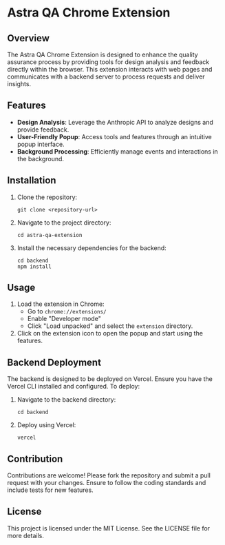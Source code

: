 # Astra QA Chrome Extension

## Overview
The Astra QA Chrome Extension is designed to enhance the quality assurance process by providing tools for design analysis and feedback directly within the browser. This extension interacts with web pages and communicates with a backend server to process requests and deliver insights.

## Features
- **Design Analysis**: Leverage the Anthropic API to analyze designs and provide feedback.
- **User-Friendly Popup**: Access tools and features through an intuitive popup interface.
- **Background Processing**: Efficiently manage events and interactions in the background.

## Installation
1. Clone the repository:
   ```
   git clone <repository-url>
   ```
2. Navigate to the project directory:
   ```
   cd astra-qa-extension
   ```
3. Install the necessary dependencies for the backend:
   ```
   cd backend
   npm install
   ```

## Usage
1. Load the extension in Chrome:
   - Go to `chrome://extensions/`
   - Enable "Developer mode"
   - Click "Load unpacked" and select the `extension` directory.
2. Click on the extension icon to open the popup and start using the features.

## Backend Deployment
The backend is designed to be deployed on Vercel. Ensure you have the Vercel CLI installed and configured. To deploy:
1. Navigate to the backend directory:
   ```
   cd backend
   ```
2. Deploy using Vercel:
   ```
   vercel
   ```

## Contribution
Contributions are welcome! Please fork the repository and submit a pull request with your changes. Ensure to follow the coding standards and include tests for new features.

## License
This project is licensed under the MIT License. See the LICENSE file for more details.